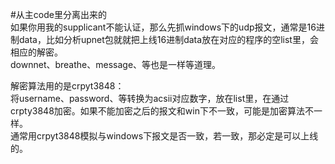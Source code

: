 #从主code里分离出来的  
如果你用我的supplicant不能认证，那么先抓windows下的udp报文，通常是16进制data，比如分析upnet包就就把上线16进制data放在对应的程序的空list里，会相应的解密。  
downnet、breathe、message、等也是一样等道理。


解密算法用的是crpyt3848：  
将username、password、等转换为acsii对应数字，放在list里，在通过crpty3848加密。如果不能加密之后的报文和win下不一致，可能是加密算法不一样。  
通常用crpyt3848模拟与windows下报文是否一致，若一致，那必定是可以上线的。  

